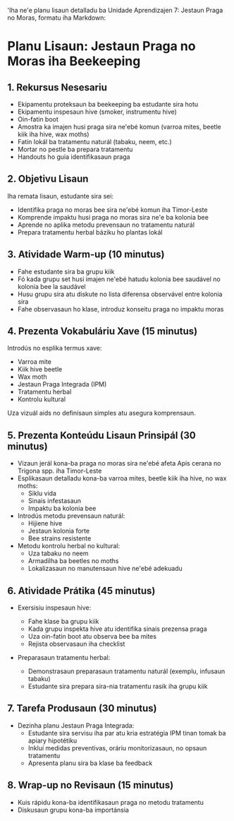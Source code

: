 'Iha ne'e planu lisaun detalladu ba Unidade Aprendizajen 7: Jestaun Praga no Moras, formatu iha Markdown:

# Planu Lisaun: Jestaun Praga no Moras iha Beekeeping

## 1. Rekursus Nesesariu

- Ekipamentu proteksaun ba beekeeping ba estudante sira hotu
- Ekipamentu inspesaun hive (smoker, instrumentu hive)
- Oin-fatin boot
- Amostra ka imajen husi praga sira ne'ebé komun (varroa mites, beetle kiik iha hive, wax moths)
- Fatin lokál ba tratamentu naturál (tabaku, neem, etc.)
- Mortar no pestle ba prepara tratamentu
- Handouts ho guia identifikasaun praga

## 2. Objetivu Lisaun

Iha remata lisaun, estudante sira sei:
- Identifika praga no moras bee sira ne'ebé komun iha Timor-Leste
- Komprende impaktu husi praga no moras sira ne'e ba kolonia bee
- Aprende no aplika metodu prevensaun no tratamentu naturál
- Prepara tratamentu herbal báziku ho plantas lokál

## 3. Atividade Warm-up (10 minutus)

- Fahe estudante sira ba grupu kiik
- Fó kada grupu set husi imajen ne'ebé hatudu kolonia bee saudável no kolonia bee la saudável
- Husu grupu sira atu diskute no lista diferensa observável entre kolonia sira
- Fahe observasaun ho klase, introduz konseitu praga no impaktu moras

## 4. Prezenta Vokabuláriu Xave (15 minutus)

Introdús no esplika termus xave:
- Varroa mite
- Kiik hive beetle
- Wax moth
- Jestaun Praga Integrada (IPM)
- Tratamentu herbal
- Kontrolu kultural

Uza vizuál aids no definisaun simples atu asegura komprensaun.

## 5. Prezenta Konteúdu Lisaun Prinsipál (30 minutus)

- Vizaun jerál kona-ba praga no moras sira ne'ebé afeta Apis cerana no Trigona spp. iha Timor-Leste
- Esplikasaun detalladu kona-ba varroa mites, beetle kiik iha hive, no wax moths:
  * Siklu vida
  * Sinais infestasaun
  * Impaktu ba kolonia bee
- Introdús metodu prevensaun naturál:
  * Hijiene hive
  * Jestaun kolonia forte
  * Bee strains resistente
- Metodu kontrolu herbal no kultural:
  * Uza tabaku no neem
  * Armadilha ba beetles no moths
  * Lokalizasaun no manutensaun hive ne'ebé adekuadu

## 6. Atividade Prátika (45 minutus)

- Exersisiu inspesaun hive:
  * Fahe klase ba grupu kiik
  * Kada grupu inspekta hive atu identifika sinais prezensa praga
  * Uza oin-fatin boot atu observa bee ba mites
  * Rejista observasaun iha checklist

- Preparasaun tratamentu herbal:
  * Demonstrasaun preparasaun tratamentu naturál (exemplu, infusaun tabaku)
  * Estudante sira prepara sira-nia tratamentu rasik iha grupu kiik

## 7. Tarefa Produsaun (30 minutus)

- Dezinha planu Jestaun Praga Integrada:
  * Estudante sira servisu iha par atu kria estratégia IPM tinan tomak ba apiary hipotétiku
  * Inkluí medidas preventivas, oráriu monitorizasaun, no opsaun tratamentu
  * Apresenta planu sira ba klase ba feedback

## 8. Wrap-up no Revisaun (15 minutus)

- Kuis rápidu kona-ba identifikasaun praga no metodu tratamentu
- Diskusaun grupu kona-ba importánsia